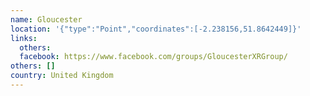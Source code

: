 ```yaml
---
name: Gloucester
location: '{"type":"Point","coordinates":[-2.238156,51.8642449]}'
links:
  others: 
  facebook: https://www.facebook.com/groups/GloucesterXRGroup/
others: []
country: United Kingdom
---
```

